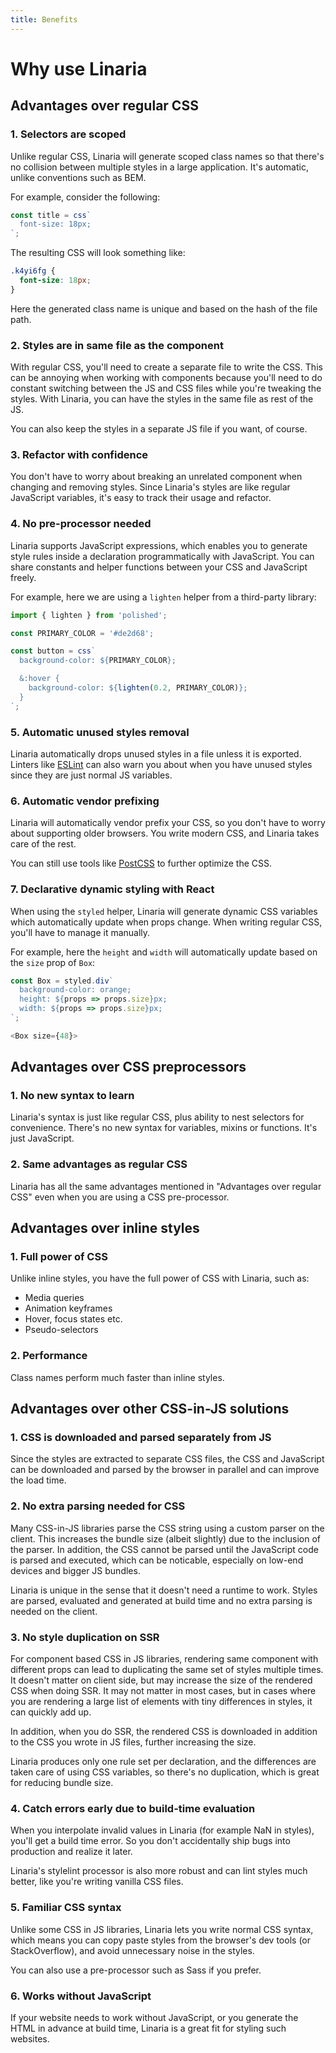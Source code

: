 ```yaml
---
title: Benefits
---
```


# Why use Linaria

## Advantages over regular CSS

### 1. Selectors are scoped

Unlike regular CSS, Linaria will generate scoped class names so that there's no collision between multiple styles in a large application. It's automatic, unlike conventions such as BEM.

For example, consider the following:

```js
const title = css`
  font-size: 18px;
`;
```

The resulting CSS will look something like:

```css
.k4yi6fg {
  font-size: 18px;
}
```

Here the generated class name is unique and based on the hash of the file path.

### 2. Styles are in same file as the component

With regular CSS, you'll need to create a separate file to write the CSS. This can be annoying when working with components because you'll need to do constant switching between the JS and CSS files while you're tweaking the styles. With Linaria, you can have the styles in the same file as rest of the JS.

You can also keep the styles in a separate JS file if you want, of course.

### 3. Refactor with confidence

You don't have to worry about breaking an unrelated component when changing and removing styles. Since Linaria's styles are like regular JavaScript variables, it's easy to track their usage and refactor.

### 4. No pre-processor needed

Linaria supports JavaScript expressions, which enables you to generate style rules inside a declaration programmatically with JavaScript. You can share constants and helper functions between your CSS and JavaScript freely.

For example, here we are using a `lighten` helper from a third-party library:

```js
import { lighten } from 'polished';

const PRIMARY_COLOR = '#de2d68';

const button = css`
  background-color: ${PRIMARY_COLOR};

  &:hover {
    background-color: ${lighten(0.2, PRIMARY_COLOR)};
  }
`;
```

### 5. Automatic unused styles removal

Linaria automatically drops unused styles in a file unless it is exported. Linters like [ESLint](https://eslint.org/) can also warn you about when you have unused styles since they are just normal JS variables.

### 6. Automatic vendor prefixing

Linaria will automatically vendor prefix your CSS, so you don't have to worry about supporting older browsers. You write modern CSS, and Linaria takes care of the rest.

You can still use tools like [PostCSS](https://postcss.org/) to further optimize the CSS.

### 7. Declarative dynamic styling with React

When using the `styled` helper, Linaria will generate dynamic CSS variables which automatically update when props change. When writing regular CSS, you'll have to manage it manually.

For example, here the `height` and `width` will automatically update based on the `size` prop of `Box`:

```js
const Box = styled.div`
  background-color: orange;
  height: ${props => props.size}px;
  width: ${props => props.size}px;
`;

<Box size={48}>
```

## Advantages over CSS preprocessors

### 1. No new syntax to learn

Linaria's syntax is just like regular CSS, plus ability to nest selectors for convenience. There's no new syntax for variables, mixins or functions. It's just JavaScript.

### 2. Same advantages as regular CSS

Linaria has all the same advantages mentioned in "Advantages over regular CSS" even when you are using a CSS pre-processor.

## Advantages over inline styles

### 1. Full power of CSS

Unlike inline styles, you have the full power of CSS with Linaria, such as:

- Media queries
- Animation keyframes
- Hover, focus states etc.
- Pseudo-selectors

### 2. Performance

Class names perform much faster than inline styles.

## Advantages over other CSS-in-JS solutions

### 1. CSS is downloaded and parsed separately from JS

Since the styles are extracted to separate CSS files, the CSS and JavaScript can be downloaded and parsed by the browser in parallel and can improve the load time.

### 2. No extra parsing needed for CSS

Many CSS-in-JS libraries parse the CSS string using a custom parser on the client. This increases the bundle size (albeit slightly) due to the inclusion of the parser. In addition, the CSS cannot be parsed until the JavaScript code is parsed and executed, which can be noticable, especially on low-end devices and bigger JS bundles.

Linaria is unique in the sense that it doesn't need a runtime to work. Styles are parsed, evaluated and generated at build time and no extra parsing is needed on the client.

### 3. No style duplication on SSR

For component based CSS in JS libraries, rendering same component with different props can lead to duplicating the same set of styles multiple times. It doesn't matter on client side, but may increase the size of the rendered CSS when doing SSR. It may not matter in most cases, but in cases where you are rendering a large list of elements with tiny differences in styles, it can quickly add up.

In addition, when you do SSR, the rendered CSS is downloaded in addition to the CSS you wrote in JS files, further increasing the size.

Linaria produces only one rule set per declaration, and the differences are taken care of using CSS variables, so there's no duplication, which is great for reducing bundle size.

### 4. Catch errors early due to build-time evaluation

When you interpolate invalid values in Linaria (for example NaN in styles), you'll get a build time error. So you don't accidentally ship bugs into production and realize it later.

Linaria's stylelint processor is also more robust and can lint styles much better, like you're writing vanilla CSS files.

### 5. Familiar CSS syntax

Unlike some CSS in JS libraries, Linaria lets you write normal CSS syntax, which means you can copy paste styles from the browser's dev tools (or StackOverflow), and avoid unnecessary noise in the styles.

You can also use a pre-processor such as Sass if you prefer.

### 6. Works without JavaScript

If your website needs to work without JavaScript, or you generate the HTML in advance at build time, Linaria is a great fit for styling such websites.
